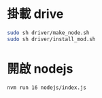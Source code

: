 # 掛載 drive

```bash
sudo sh driver/make_node.sh
sudo sh driver/install_mod.sh
```

# 開啟 nodejs

```bash
nvm run 16 nodejs/index.js
```